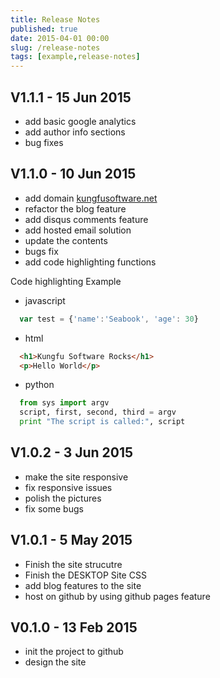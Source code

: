 ```yaml
---
title: Release Notes
published: true
date: 2015-04-01 00:00
slug: /release-notes
tags: [example,release-notes]
---
```


## V1.1.1 - 15 Jun 2015
  - add basic google analytics
  - add author info sections
  - bug fixes

## V1.1.0 - 10 Jun 2015
  - add domain [kungfusoftware.net](http://kungfusoftware.net)
  - refactor the blog feature
  - add disqus comments feature
  - add hosted email solution
  - update the contents
  - bugs fix
  - add code highlighting functions

Code highlighting Example

 - javascript

```javascript
  var test = {'name':'Seabook', 'age': 30}
```
 - html

```html
  <h1>Kungfu Software Rocks</h1>
  <p>Hello World</p>
```
 - python

```python
  from sys import argv
  script, first, second, third = argv
  print "The script is called:", script
```

## V1.0.2 - 3 Jun 2015
  - make the site responsive
  - fix responsive issues
  - polish the pictures
  - fix some bugs


## V1.0.1 - 5 May 2015
  - Finish the site strucutre
  - Finish the DESKTOP Site CSS
  - add blog features to the site
  - host on github by using github pages feature

## V0.1.0 - 13 Feb 2015
  - init the project to github
  - design the site